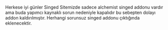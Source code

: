 Herkese iyi günler Singed Sitemizde sadece alchemist singed addonu vardır ama buda yapımcı kaynaklı sorun nedeniyle kapalıdır bu sebepten dolayı addon kaldırılmıştır. Herhangi sorunsuz singed addonu çıktığında eklenecektir.
